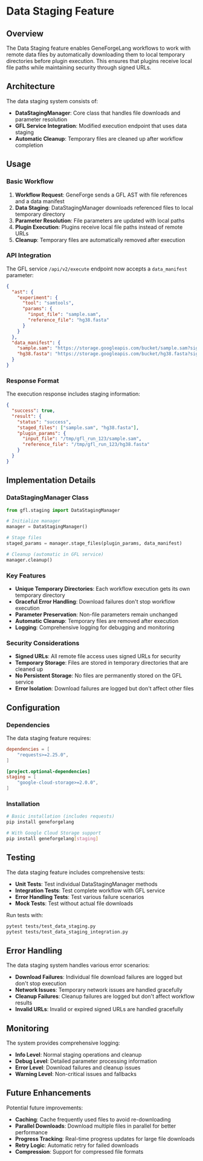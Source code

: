 # Data Staging Feature

## Overview

The Data Staging feature enables GeneForgeLang workflows to work with remote data files by automatically downloading them to local temporary directories before plugin execution. This ensures that plugins receive local file paths while maintaining security through signed URLs.

## Architecture

The data staging system consists of:

- **DataStagingManager**: Core class that handles file downloads and parameter resolution
- **GFL Service Integration**: Modified execution endpoint that uses data staging
- **Automatic Cleanup**: Temporary files are cleaned up after workflow completion

## Usage

### Basic Workflow

1. **Workflow Request**: GeneForge sends a GFL AST with file references and a data manifest
2. **Data Staging**: DataStagingManager downloads referenced files to local temporary directory
3. **Parameter Resolution**: File parameters are updated with local paths
4. **Plugin Execution**: Plugins receive local file paths instead of remote URLs
5. **Cleanup**: Temporary files are automatically removed after execution

### API Integration

The GFL service `/api/v2/execute` endpoint now accepts a `data_manifest` parameter:

```json
{
  "ast": {
    "experiment": {
      "tool": "samtools",
      "params": {
        "input_file": "sample.sam",
        "reference_file": "hg38.fasta"
      }
    }
  },
  "data_manifest": {
    "sample.sam": "https://storage.googleapis.com/bucket/sample.sam?signature=abc123",
    "hg38.fasta": "https://storage.googleapis.com/bucket/hg38.fasta?signature=def456"
  }
}
```

### Response Format

The execution response includes staging information:

```json
{
  "success": true,
  "result": {
    "status": "success",
    "staged_files": ["sample.sam", "hg38.fasta"],
    "plugin_params": {
      "input_file": "/tmp/gfl_run_123/sample.sam",
      "reference_file": "/tmp/gfl_run_123/hg38.fasta"
    }
  }
}
```

## Implementation Details

### DataStagingManager Class

```python
from gfl.staging import DataStagingManager

# Initialize manager
manager = DataStagingManager()

# Stage files
staged_params = manager.stage_files(plugin_params, data_manifest)

# Cleanup (automatic in GFL service)
manager.cleanup()
```

### Key Features

- **Unique Temporary Directories**: Each workflow execution gets its own temporary directory
- **Graceful Error Handling**: Download failures don't stop workflow execution
- **Parameter Preservation**: Non-file parameters remain unchanged
- **Automatic Cleanup**: Temporary files are removed after execution
- **Logging**: Comprehensive logging for debugging and monitoring

### Security Considerations

- **Signed URLs**: All remote file access uses signed URLs for security
- **Temporary Storage**: Files are stored in temporary directories that are cleaned up
- **No Persistent Storage**: No files are permanently stored on the GFL service
- **Error Isolation**: Download failures are logged but don't affect other files

## Configuration

### Dependencies

The data staging feature requires:

```toml
dependencies = [
    "requests>=2.25.0",
]

[project.optional-dependencies]
staging = [
    "google-cloud-storage>=2.0.0",
]
```

### Installation

```bash
# Basic installation (includes requests)
pip install geneforgelang

# With Google Cloud Storage support
pip install geneforgelang[staging]
```

## Testing

The data staging feature includes comprehensive tests:

- **Unit Tests**: Test individual DataStagingManager methods
- **Integration Tests**: Test complete workflow with GFL service
- **Error Handling Tests**: Test various failure scenarios
- **Mock Tests**: Test without actual file downloads

Run tests with:

```bash
pytest tests/test_data_staging.py
pytest tests/test_data_staging_integration.py
```

## Error Handling

The data staging system handles various error scenarios:

- **Download Failures**: Individual file download failures are logged but don't stop execution
- **Network Issues**: Temporary network issues are handled gracefully
- **Cleanup Failures**: Cleanup failures are logged but don't affect workflow results
- **Invalid URLs**: Invalid or expired signed URLs are handled gracefully

## Monitoring

The system provides comprehensive logging:

- **Info Level**: Normal staging operations and cleanup
- **Debug Level**: Detailed parameter processing information
- **Error Level**: Download failures and cleanup issues
- **Warning Level**: Non-critical issues and fallbacks

## Future Enhancements

Potential future improvements:

- **Caching**: Cache frequently used files to avoid re-downloading
- **Parallel Downloads**: Download multiple files in parallel for better performance
- **Progress Tracking**: Real-time progress updates for large file downloads
- **Retry Logic**: Automatic retry for failed downloads
- **Compression**: Support for compressed file formats

